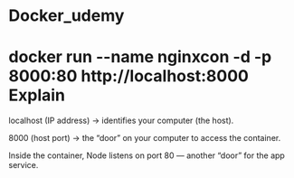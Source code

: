 # Docker_udemy

 docker run --name nginxcon -d -p 8000:80 
 http://localhost:8000
   Explain
   ======================================================
localhost (IP address) → identifies your computer (the host).

8000 (host port) → the “door” on your computer to access the container.

Inside the container, Node listens on port 80 — another “door” for the app service.
